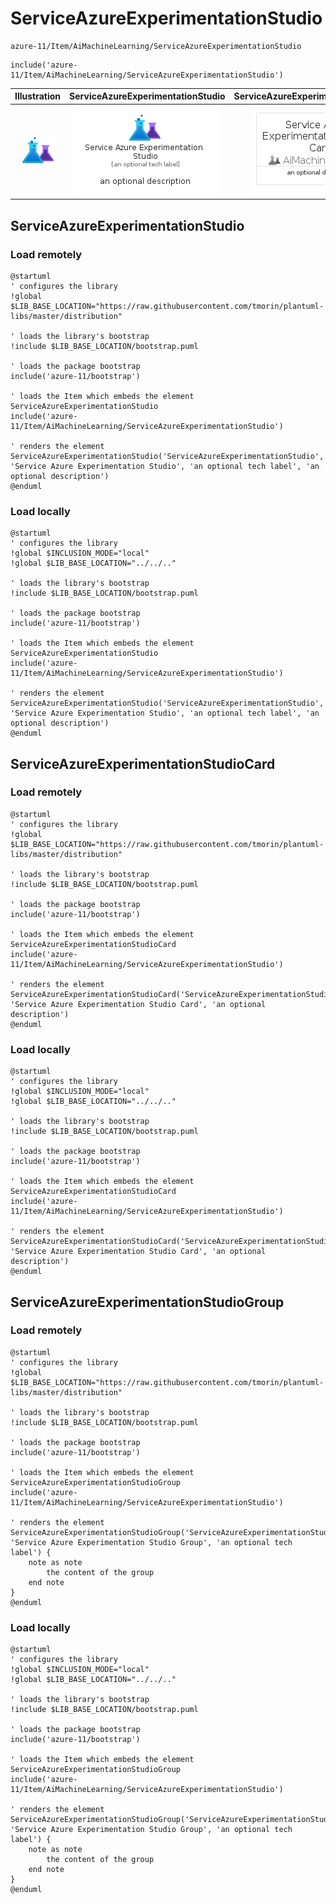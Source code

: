 # ServiceAzureExperimentationStudio


```text
azure-11/Item/AiMachineLearning/ServiceAzureExperimentationStudio
```

```text
include('azure-11/Item/AiMachineLearning/ServiceAzureExperimentationStudio')
```



| Illustration | ServiceAzureExperimentationStudio | ServiceAzureExperimentationStudioCard | ServiceAzureExperimentationStudioGroup |
| :---: | :---: | :---: | :---: |
| ![illustration for Illustration](../../../azure-11/Item/AiMachineLearning/ServiceAzureExperimentationStudio.png) | ![illustration for ServiceAzureExperimentationStudio](../../../azure-11/Item/AiMachineLearning/ServiceAzureExperimentationStudio.Local.png) | ![illustration for ServiceAzureExperimentationStudioCard](../../../azure-11/Item/AiMachineLearning/ServiceAzureExperimentationStudioCard.Local.png) | ![illustration for ServiceAzureExperimentationStudioGroup](../../../azure-11/Item/AiMachineLearning/ServiceAzureExperimentationStudioGroup.Local.png) |




## ServiceAzureExperimentationStudio

### Load remotely
```plantuml
@startuml
' configures the library
!global $LIB_BASE_LOCATION="https://raw.githubusercontent.com/tmorin/plantuml-libs/master/distribution"

' loads the library's bootstrap
!include $LIB_BASE_LOCATION/bootstrap.puml

' loads the package bootstrap
include('azure-11/bootstrap')

' loads the Item which embeds the element ServiceAzureExperimentationStudio
include('azure-11/Item/AiMachineLearning/ServiceAzureExperimentationStudio')

' renders the element
ServiceAzureExperimentationStudio('ServiceAzureExperimentationStudio', 'Service Azure Experimentation Studio', 'an optional tech label', 'an optional description')
@enduml
```

### Load locally
```plantuml
@startuml
' configures the library
!global $INCLUSION_MODE="local"
!global $LIB_BASE_LOCATION="../../.."

' loads the library's bootstrap
!include $LIB_BASE_LOCATION/bootstrap.puml

' loads the package bootstrap
include('azure-11/bootstrap')

' loads the Item which embeds the element ServiceAzureExperimentationStudio
include('azure-11/Item/AiMachineLearning/ServiceAzureExperimentationStudio')

' renders the element
ServiceAzureExperimentationStudio('ServiceAzureExperimentationStudio', 'Service Azure Experimentation Studio', 'an optional tech label', 'an optional description')
@enduml
```

## ServiceAzureExperimentationStudioCard

### Load remotely
```plantuml
@startuml
' configures the library
!global $LIB_BASE_LOCATION="https://raw.githubusercontent.com/tmorin/plantuml-libs/master/distribution"

' loads the library's bootstrap
!include $LIB_BASE_LOCATION/bootstrap.puml

' loads the package bootstrap
include('azure-11/bootstrap')

' loads the Item which embeds the element ServiceAzureExperimentationStudioCard
include('azure-11/Item/AiMachineLearning/ServiceAzureExperimentationStudio')

' renders the element
ServiceAzureExperimentationStudioCard('ServiceAzureExperimentationStudioCard', 'Service Azure Experimentation Studio Card', 'an optional description')
@enduml
```

### Load locally
```plantuml
@startuml
' configures the library
!global $INCLUSION_MODE="local"
!global $LIB_BASE_LOCATION="../../.."

' loads the library's bootstrap
!include $LIB_BASE_LOCATION/bootstrap.puml

' loads the package bootstrap
include('azure-11/bootstrap')

' loads the Item which embeds the element ServiceAzureExperimentationStudioCard
include('azure-11/Item/AiMachineLearning/ServiceAzureExperimentationStudio')

' renders the element
ServiceAzureExperimentationStudioCard('ServiceAzureExperimentationStudioCard', 'Service Azure Experimentation Studio Card', 'an optional description')
@enduml
```

## ServiceAzureExperimentationStudioGroup

### Load remotely
```plantuml
@startuml
' configures the library
!global $LIB_BASE_LOCATION="https://raw.githubusercontent.com/tmorin/plantuml-libs/master/distribution"

' loads the library's bootstrap
!include $LIB_BASE_LOCATION/bootstrap.puml

' loads the package bootstrap
include('azure-11/bootstrap')

' loads the Item which embeds the element ServiceAzureExperimentationStudioGroup
include('azure-11/Item/AiMachineLearning/ServiceAzureExperimentationStudio')

' renders the element
ServiceAzureExperimentationStudioGroup('ServiceAzureExperimentationStudioGroup', 'Service Azure Experimentation Studio Group', 'an optional tech label') {
    note as note
        the content of the group
    end note
}
@enduml
```

### Load locally
```plantuml
@startuml
' configures the library
!global $INCLUSION_MODE="local"
!global $LIB_BASE_LOCATION="../../.."

' loads the library's bootstrap
!include $LIB_BASE_LOCATION/bootstrap.puml

' loads the package bootstrap
include('azure-11/bootstrap')

' loads the Item which embeds the element ServiceAzureExperimentationStudioGroup
include('azure-11/Item/AiMachineLearning/ServiceAzureExperimentationStudio')

' renders the element
ServiceAzureExperimentationStudioGroup('ServiceAzureExperimentationStudioGroup', 'Service Azure Experimentation Studio Group', 'an optional tech label') {
    note as note
        the content of the group
    end note
}
@enduml
```

